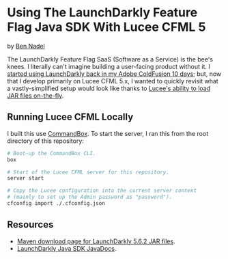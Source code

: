 
# Using The LaunchDarkly Feature Flag Java SDK With Lucee CFML 5

by [Ben Nadel][ben-nadel]

The LaunchDarkly Feature Flag SaaS (Software as a Service) is the bee's knees. I literally can't imagine building a user-facing product without it. I [started using LaunchDarkly back in my Adobe ColdFusion 10 days][blog-2943]; but, now that I develop primarily on Lucee CFML 5.x, I wanted to quickly revisit what a vastly-simplified setup would look like thanks to [Lucee's ability to load JAR files on-the-fly][blog-3651].

## Running Lucee CFML Locally

I built this use [CommandBox][command-box]. To start the server, I ran this from the root directory of this repository:

```sh
# Boot-up the CommandBox CLI.
box

# Start of the Lucee CFML server for this repository.
server start

# Copy the Lucee configuration into the current server context
# (mainly to set up the Admin password as "password").
cfconfig import ./.cfconfig.json
```

## Resources

* [Maven download page for LaunchDarkly 5.6.2 JAR files](https://mvnrepository.com/artifact/com.launchdarkly/launchdarkly-java-server-sdk/5.6.2).
* [LaunchDarkly Java SDK JavaDocs](https://launchdarkly.github.io/java-server-sdk/). 


[ben-nadel]: https://www.bennadel.com/

[blog-2943]: https://www.bennadel.com/blog/2943-using-launchdarkly-with-coldfusion-and-javaloader.htm "Read article: Using LaunchDarkly With ColdFusion And JavaLoader"

[blog-3651]: https://www.bennadel.com/blog/3651-dynamically-loading-java-classes-from-jar-files-using-createobject-in-lucee-5-3-2-77.htm "Read article: Dynamically Loading Java Classes From JAR Files Using CreateObject() In Lucee 5.3.2.77"

[command-box]: https://www.ortussolutions.com/products/commandbox
